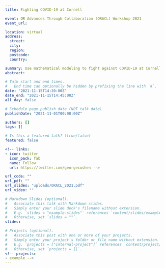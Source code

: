 ```yaml
---
title: Fighting COVID-19 at Cornell

event: OR Advances Through Collaboration (ORACL) Workshop 2021
event_url:

location: virtual
address:
  street:
  city:
  region:
  postcode:
  country:

summary: Use mathematical modeling to fight against COVID-19 at Cornell
abstract:

# Talk start and end times.
#   End time can optionally be hidden by prefixing the line with `#`.
date: "2021-11-15T14:30:00Z"
date_end: "2021-11-15T14:45:00Z"
all_day: false

# Schedule page publish date (NOT talk date).
publishDate: "2021-11-01T00:00:00Z"

authors: []
tags: []

# Is this a featured talk? (true/false)
featured: false

<!-- links:
- icon: twitter
  icon_pack: fab
  name: Follow
  url: https://twitter.com/georgecushen -->

url_code: ""
url_pdf: ""
url_slides: "uploads/ORACL_2021.pdf"
url_video: ""

# Markdown Slides (optional).
#   Associate this talk with Markdown slides.
#   Simply enter your slide deck's filename without extension.
#   E.g. `slides = "example-slides"` references `content/slides/example-slides.md`.
#   Otherwise, set `slides = ""`.
slides:

# Projects (optional).
#   Associate this post with one or more of your projects.
#   Simply enter your project's folder or file name without extension.
#   E.g. `projects = ["internal-project"]` references `content/project/deep-learning/index.md`.
#   Otherwise, set `projects = []`.
<!-- projects:
- example -->
---
```


<!-- {{% callout note %}}
Click on the **Slides** button above to view the built-in slides feature.
{{% /callout %}}

Slides can be added in a few ways:

- **Create** slides using Wowchemy's [*Slides*](https://wowchemy.com/docs/managing-content/#create-slides) feature and link using `slides` parameter in the front matter of the talk file
- **Upload** an existing slide deck to `static/` and link using `url_slides` parameter in the front matter of the talk file
- **Embed** your slides (e.g. Google Slides) or presentation video on this page using [shortcodes](https://wowchemy.com/docs/writing-markdown-latex/).

Further event details, including [page elements](https://wowchemy.com/docs/writing-markdown-latex/) such as image galleries, can be added to the body of this page. -->
